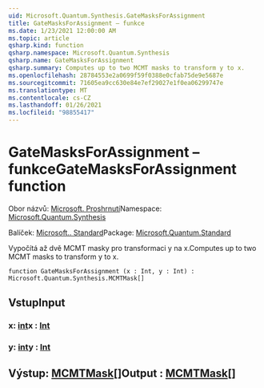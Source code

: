 ```yaml
---
uid: Microsoft.Quantum.Synthesis.GateMasksForAssignment
title: GateMasksForAssignment – funkce
ms.date: 1/23/2021 12:00:00 AM
ms.topic: article
qsharp.kind: function
qsharp.namespace: Microsoft.Quantum.Synthesis
qsharp.name: GateMasksForAssignment
qsharp.summary: Computes up to two MCMT masks to transform y to x.
ms.openlocfilehash: 28784553e2a0699f59f0388e0cfab75de9e5687e
ms.sourcegitcommit: 71605ea9cc630e84e7ef29027e1f0ea06299747e
ms.translationtype: MT
ms.contentlocale: cs-CZ
ms.lasthandoff: 01/26/2021
ms.locfileid: "98855417"
---
```

# <a name="gatemasksforassignment-function"></a><span data-ttu-id="03008-102">GateMasksForAssignment – funkce</span><span class="sxs-lookup"><span data-stu-id="03008-102">GateMasksForAssignment function</span></span>

<span data-ttu-id="03008-103">Obor názvů: [Microsoft. Proshrnutí](xref:Microsoft.Quantum.Synthesis)</span><span class="sxs-lookup"><span data-stu-id="03008-103">Namespace: [Microsoft.Quantum.Synthesis](xref:Microsoft.Quantum.Synthesis)</span></span>

<span data-ttu-id="03008-104">Balíček: [Microsoft.. Standard](https://nuget.org/packages/Microsoft.Quantum.Standard)</span><span class="sxs-lookup"><span data-stu-id="03008-104">Package: [Microsoft.Quantum.Standard](https://nuget.org/packages/Microsoft.Quantum.Standard)</span></span>


<span data-ttu-id="03008-105">Vypočítá až dvě MCMT masky pro transformaci y na x.</span><span class="sxs-lookup"><span data-stu-id="03008-105">Computes up to two MCMT masks to transform y to x.</span></span>

```qsharp
function GateMasksForAssignment (x : Int, y : Int) : Microsoft.Quantum.Synthesis.MCMTMask[]
```


## <a name="input"></a><span data-ttu-id="03008-106">Vstup</span><span class="sxs-lookup"><span data-stu-id="03008-106">Input</span></span>

### <a name="x--int"></a><span data-ttu-id="03008-107">x: [int](xref:microsoft.quantum.lang-ref.int)</span><span class="sxs-lookup"><span data-stu-id="03008-107">x : [Int](xref:microsoft.quantum.lang-ref.int)</span></span>




### <a name="y--int"></a><span data-ttu-id="03008-108">y: [int](xref:microsoft.quantum.lang-ref.int)</span><span class="sxs-lookup"><span data-stu-id="03008-108">y : [Int](xref:microsoft.quantum.lang-ref.int)</span></span>





## <a name="output--mcmtmask"></a><span data-ttu-id="03008-109">Výstup: [MCMTMask](xref:Microsoft.Quantum.Synthesis.MCMTMask)[]</span><span class="sxs-lookup"><span data-stu-id="03008-109">Output : [MCMTMask](xref:Microsoft.Quantum.Synthesis.MCMTMask)[]</span></span>

